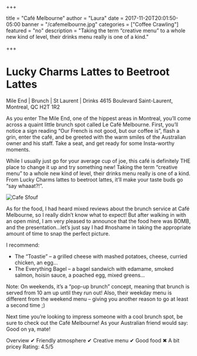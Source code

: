 +++

title = "Café Melbourne"
author = "Laura"
date = 2017-11-20T20:01:50-05:00
banner = "/cafemelbourne.jpg"
categories = ["Coffee Crawling"]
featured = "no"
description = "Taking the term “creative menu” to a whole new kind of level, their drinks menu really is one of a kind."

+++

# Lucky Charms Lattes to Beetroot LattesMile End | Brunch | St Laurent | Drinks4615 Boulevard Saint-Laurent, Montreal, QC H2T 1R2As you enter The Mile End, one of the hippest areas in Montreal, you’ll come across a quaint little brunch spot called Le Café Melbourne. First, you’ll notice a sign reading “Our French is not good, but our coffee is”, flash a grin, enter the café, and be greeted with the warm smiles of the Australian owner and his staff. Take a seat, and get ready for some Insta-worthy moments. While I usually just go for your average cup of joe, this café is definitely THE place to change it up and try something new!  Taking the term “creative menu” to a whole new kind of level, their drinks menu really is one of a kind. From Lucky Charms lattes to beetroot lattes, it’ll make your taste buds go “say whaaat?!”.

![Cafe Sfouf](/cafemelbourne.jpg)
As for the food, I had heard mixed reviews about the brunch service at Café Melbourne, so I really didn’t know what to expect! But after walking in with an open mind, I am very pleased to announce that the food here was BOMB, and the presentation…let’s just say I had #noshame in taking the appropriate amount of time to snap the perfect picture.  I recommend:-	The “Toastie” – a grilled cheese with mashed potatoes, cheese, curried chicken, an egg… -	The Everything Bagel – a bagel sandwich with edamame, smoked salmon, hoisin sauce, a poached egg, mixed greens…Note: On weekends, it’s a “pop-up brunch” concept, meaning that brunch is served from 10 am up until they run out! Also, their weekday menu is different from the weekend menu – giving you another reason to go at least a second time ;) Next time you’re looking to impress someone with a cool brunch spot, be sure to check out the Café Melbourne! As your Australian friend would say: Good on ya, mate! Overview✔ Friendly atmosphere✔ Creative menu✔ Good food✖ A bit priceyRating: 4.5/5